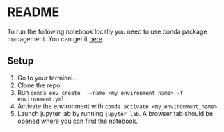 # README

To run the following notebook locally you need to use conda package management. You can get it [here](https://docs.conda.io/projects/conda/en/latest/index.html).

## Setup
1. Go to your terminal.
2. Clone the repo.
3. Run `conda env create  --name <my_environment_name> -f environment.yml`
4. Activate the environment with `conda activate <my_environment_name>`
5. Launch jupyter lab by running `jupyter lab`. A browser tab should be opened where you can find the notebook.
